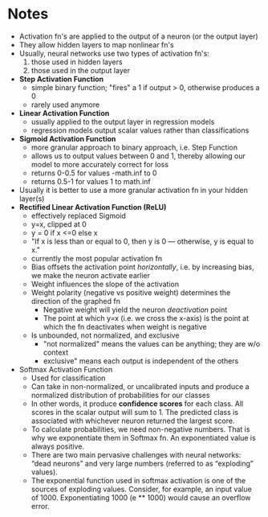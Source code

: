 # Notes

- Activation fn's are applied to the output of a neuron (or the output layer)
- They allow hidden layers to map nonlinear fn's
- Usually, neural networks use two types of activation fn's:
    1. those used in hidden layers
    2. those used in the output layer
- **Step Activation Function**
    - simple binary function; "fires" a 1 if output > 0, otherwise produces a 0
    - rarely used anymore
- **Linear Activation Function**
    - usually applied to the output layer in regression models
    - regression models output scalar values rather than classifications
- **Sigmoid Activation Function**
    - more granular approach to binary approach, i.e. Step Function
    - allows us to output values between 0 and 1, thereby allowing our model to more accurately correct for loss
    - returns 0-0.5 for values -math.inf to 0
    - returns 0.5-1 for values 1 to math.inf
- Usually it is better to use a more granular activation fn in your hidden layer(s)
- **Rectified Linear Activation Function (ReLU)**
    - effectively replaced Sigmoid
    - y=x, clipped at 0
    - y = 0 if x <=0 else x
    - "If x is less than or equal to 0, then y is 0 — otherwise, y is equal to x."
    - currently the most popular activation fn
    - Bias offsets the activation point *horizontally*, i.e. by increasing bias, we make the neuron activate earlier
    - Weight influences the slope of the activation
    - Weight polarity (negative vs positive weight) determines the direction of the graphed fn
        - Negative weight will yield the neuron *deactivation* point
        - The point at which y=x (i.e. we cross the x-axis) is the point at which the fn deactivates when weight is negative
    - Is unbounded, not normalized, and exclusive
        - "not normalized" means the values can be anything; they are w/o context
        - exclusive" means each output is independent of the others
- Softmax Activation Function
    - Used for classification
    - Can take in non-normalized, or uncalibrated inputs and produce a normalized distribution of probabilities for our classes
    - In other words, it produce **confidence scores** for each class. All scores in the scalar output will sum to 1. The predicted class is associated with whichever neuron returned the largest score.
    - To calculate probabilities, we need non-negative numbers. That is why we exponentiate them in Softmax fn. An exponentiated value is always positive.
    - There are two main pervasive challenges with neural networks: “dead neurons” and very large numbers (referred to as “exploding” values).
    - The exponential function used in softmax activation is one of the sources of exploding values. Consider, for example, an input value of 1000. Exponentiating 1000 (e ** 1000) would cause an overflow error.
